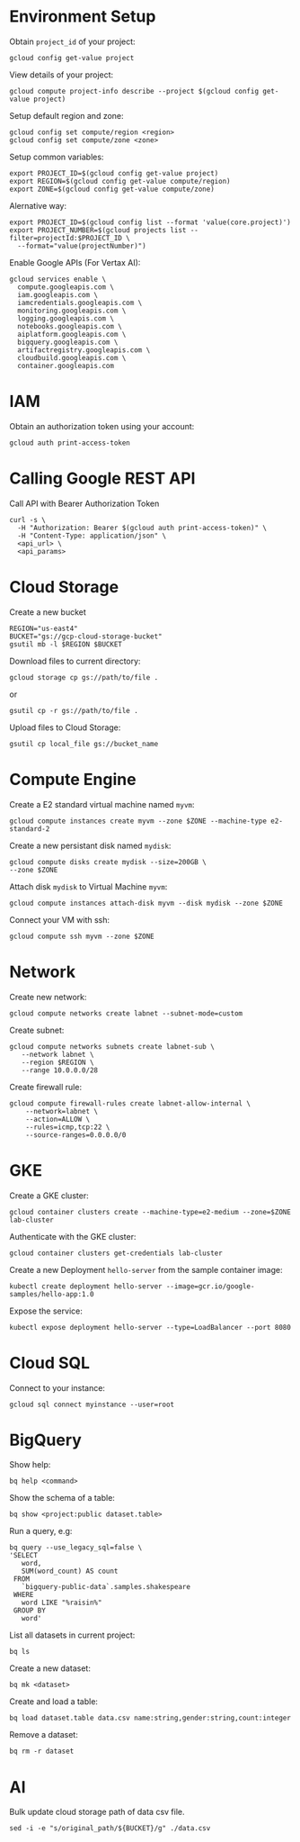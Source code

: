 # Environment Setup

Obtain `project_id` of your project:
```
gcloud config get-value project
```

View details of your project:
```
gcloud compute project-info describe --project $(gcloud config get-value project)
```

Setup default region and zone:
```
gcloud config set compute/region <region>
gcloud config set compute/zone <zone>
```

Setup common variables:
```
export PROJECT_ID=$(gcloud config get-value project)
export REGION=$(gcloud config get-value compute/region)
export ZONE=$(gcloud config get-value compute/zone)
```

Alernative way:
```
export PROJECT_ID=$(gcloud config list --format 'value(core.project)')
export PROJECT_NUMBER=$(gcloud projects list --filter=projectId:$PROJECT_ID \
  --format="value(projectNumber)")
```

Enable Google APIs (For Vertax AI):
```
gcloud services enable \
  compute.googleapis.com \
  iam.googleapis.com \
  iamcredentials.googleapis.com \
  monitoring.googleapis.com \
  logging.googleapis.com \
  notebooks.googleapis.com \
  aiplatform.googleapis.com \
  bigquery.googleapis.com \
  artifactregistry.googleapis.com \
  cloudbuild.googleapis.com \
  container.googleapis.com
```

# IAM

Obtain an authorization token using your account:
```
gcloud auth print-access-token
```

# Calling Google REST API

Call API with Bearer Authorization Token
```
curl -s \
  -H "Authorization: Bearer $(gcloud auth print-access-token)" \
  -H "Content-Type: application/json" \
  <api_url> \
  <api_params>
```

# Cloud Storage

Create a new bucket
```
REGION="us-east4"
BUCKET="gs://gcp-cloud-storage-bucket"
gsutil mb -l $REGION $BUCKET
```

Download files to current directory:
```
gcloud storage cp gs://path/to/file .
```
or
```
gsutil cp -r gs://path/to/file .
```

Upload files to Cloud Storage:
```
gsutil cp local_file gs://bucket_name
```

# Compute Engine

Create a E2 standard virtual machine named `myvm`:
```
gcloud compute instances create myvm --zone $ZONE --machine-type e2-standard-2
```

Create a new persistant disk named `mydisk`:
```
gcloud compute disks create mydisk --size=200GB \
--zone $ZONE
```

Attach disk `mydisk` to Virtual Machine `myvm`:
```
gcloud compute instances attach-disk myvm --disk mydisk --zone $ZONE
```

Connect your VM with ssh:
```
gcloud compute ssh myvm --zone $ZONE
```

# Network

Create new network:
```
gcloud compute networks create labnet --subnet-mode=custom
```

Create subnet:
```
gcloud compute networks subnets create labnet-sub \
   --network labnet \
   --region $REGION \
   --range 10.0.0.0/28
```

Create firewall rule:
```
gcloud compute firewall-rules create labnet-allow-internal \
	--network=labnet \
	--action=ALLOW \
	--rules=icmp,tcp:22 \
	--source-ranges=0.0.0.0/0
```


# GKE

Create a GKE cluster:
```
gcloud container clusters create --machine-type=e2-medium --zone=$ZONE lab-cluster
```

Authenticate with the GKE cluster:
```
gcloud container clusters get-credentials lab-cluster
```

Create a new Deployment `hello-server` from the sample container image:
```
kubectl create deployment hello-server --image=gcr.io/google-samples/hello-app:1.0
```

Expose the service:
```
kubectl expose deployment hello-server --type=LoadBalancer --port 8080
```

# Cloud SQL

Connect to your instance:
```
gcloud sql connect myinstance --user=root
```


# BigQuery

Show help:
```
bq help <command>
```

Show the schema of a table:
```
bq show <project:public dataset.table>
```

Run a query, e.g:
```
bq query --use_legacy_sql=false \
'SELECT
   word,
   SUM(word_count) AS count
 FROM
   `bigquery-public-data`.samples.shakespeare
 WHERE
   word LIKE "%raisin%"
 GROUP BY
   word'
```

List all datasets in current project:
```
bq ls
```

Create a new dataset:
```
bq mk <dataset>
```

Create and load a table:
```
bq load dataset.table data.csv name:string,gender:string,count:integer
```

Remove a dataset:
```
bq rm -r dataset
```

# AI

Bulk update cloud storage path of data csv file.
```
sed -i -e "s/original_path/${BUCKET}/g" ./data.csv
```
